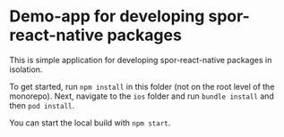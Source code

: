 # Demo-app for developing spor-react-native packages

This is simple application for developing spor-react-native packages in isolation.

To get started, run `npm install` in this folder (not on the root level of the monorepo). Next, navigate to the `ios` folder and run `bundle install` and then `pod install`.

You can start the local build with `npm start`.
